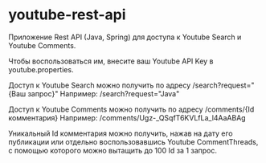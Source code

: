 # youtube-rest-api
Приложение Rest API (Java, Spring) для доступа к Youtube Search и Youtube Comments.

Чтобы воспользоваться им, внесите ваш Youtube API Key в youtube.properties.

Доступ к Youtube Search можно получить по адресу /search?request="{Ваш запрос}" Например: /search?request="Java"

Доступ к Youtube Comments можно получить по адресу /comments/{Id комментария} Например: /comments/Ugz-_QSqfT6KVLfLa_l4AaABAg

Уникальный Id комментария можно получить, нажав на дату его публикации или отдельно воспользовавшись Youtube CommentThreads, с помощью которого можно вытащить до 100 Id за 1 запрос.
